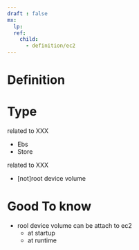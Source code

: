 ```yaml
---
draft : false
mx:
  lp:
  ref:
    child:
      - definition/ec2
---
```




# Definition

# Type
related to XXX
- Ebs
- Store

related to XXX
- [not]root device volume

# Good To know
- rool device volume can be attach to ec2
  - at startup
  - at runtime

